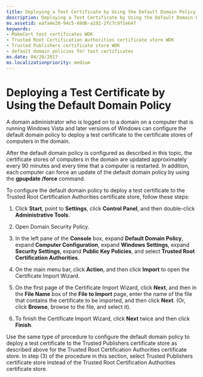 ```yaml
---
title: Deploying a Test Certificate by Using the Default Domain Policy
description: Deploying a Test Certificate by Using the Default Domain Policy
ms.assetid: eafa4e20-94c5-49d6-a192-2fc7c9f1e64f
keywords:
- MakeCert test certificates WDK
- Trusted Root Certification Authorities certificate store WDK
- Trusted Publishers certificate store WDK
- default domain policies for test certificates
ms.date: 04/20/2017
ms.localizationpriority: medium
---
```


# Deploying a Test Certificate by Using the Default Domain Policy


A domain administrator who is logged on to a domain on a computer that is running Windows Vista and later versions of Windows can configure the default domain policy to deploy a test certificate to the certificate stores of computers in the domain.

After the default domain policy is configured as described in this topic, the certificate stores of computers in the domain are updated approximately every 90 minutes and every time that a computer is restarted. In addition, each computer can force an update of the default domain policy by using the **gpupdate /force** command.

To configure the default domain policy to deploy a test certificate to the Trusted Root Certification Authorities certificate store, follow these steps:

1.  Click **Start**, point to **Settings**, click **Control Panel**, and then double-click **Administrative Tools**.

2.  Open Domain Security Policy.

3.  In the left pane of the **Console** box, expand **Default Domain Policy**, expand **Computer Configuration**, expand **Windows Settings**, expand **Security Settings**, expand **Public Key Policies**, and select **Trusted Root Certification Authorities**.

4.  On the main menu bar, click **Action**, and then click **Import** to open the Certificate Import Wizard.

5.  On the first page of the Certificate Import Wizard, click **Next**, and then in the **File Name** box of the **File to Import** page, enter the name of the file that contains the certificate to be imported, and then click **Next**. (Or, click **Browse**, browse to the file, and select it).

6.  To finish the Certificate Import Wizard, click **Next** twice and then click **Finish**.

Use the same type of procedure to configure the default domain policy to deploy a test certificate to the Trusted Publishers certificate store as described above for the Trusted Root Certification Authorities certificate store. In step (3) of the procedure in this section, select Trusted Publishers certificate store instead of the Trusted Root Certification Authorities certificate store.

 

 





